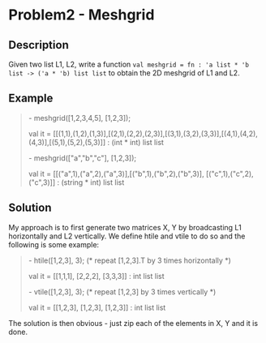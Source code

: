 # Problem2 - Meshgrid

## Description
Given two list L1, L2, write a function `val meshgrid = fn : 'a list * 'b list -> ('a * 'b) list list` to obtain the 2D meshgrid of L1 and L2. 

## Example
> \- meshgrid([1,2,3,4,5], [1,2,3]);
>
> val it = [[(1,1),(1,2),(1,3)],[(2,1),(2,2),(2,3)],[(3,1),(3,2),(3,3)],[(4,1),(4,2),(4,3)],[(5,1),(5,2),(5,3)]] : (int * int) list list
>
> \- meshgrid(["a","b","c"], [1,2,3]);
>
> val it = [[("a",1),("a",2),("a",3)],[("b",1),("b",2),("b",3)], [("c",1),("c",2),("c",3)]] : (string * int) list list

## Solution
My approach is to first generate two matrices X, Y by broadcasting L1 horizontally and L2 vertically. We define htile and vtile to do so and the following is some example: 
> \- htile([1,2,3], 3); (* repeat [1,2,3].T by 3 times horizontally *)
>
> val it = [[1,1,1], [2,2,2], [3,3,3]] : int list list
>
> \- vtile([1,2,3], 3); (* repeat [1,2,3] by 3 times vertically *)
>
> val it = [[1,2,3], [1,2,3], [1,2,3]] : int list list

The solution is then obvious - just zip each of the elements in X, Y and it is done.
